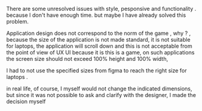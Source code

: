 There are some unresolved issues with style, pesponsive and functionality . because I don't have enough time. but maybe I have already solved this problem.

Application design does not correspond to the norm of the game , why ? , because the size of the application is not made standard, it is not suitable for laptops, the application will scroll down and this is not acceptable from the point of view of UX UI because it is
this is a game, on such applications the screen size should not exceed 100% height and 100% width,

I had to not use the specified sizes from figma to reach the right size for laptops .

in real life, of course, I myself would not change the indicated dimensions, but since it was not possible to ask and clarify with the designer, I made the decision myself
